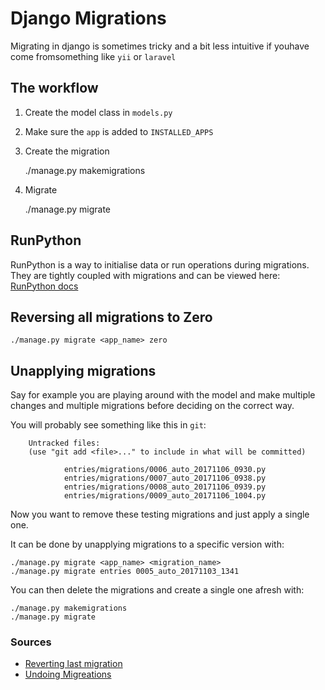 # Django Migrations

Migrating in django is sometimes tricky and a bit less intuitive if youhave come fromsomething like `yii` or `laravel`

## The workflow

1. Create the model class in `models.py`

2. Make sure the `app` is added to `INSTALLED_APPS`

3. Create the migration

    ./manage.py makemigrations

4. Migrate

    ./manage.py migrate

## RunPython

RunPython is a way to initialise data or run operations during migrations.
They are tightly coupled with migrations and can be viewed here: [RunPython docs](https://docs.djangoproject.com/en/1.11/ref/migration-operations/#runpython)

## Reversing all migrations to Zero

    ./manage.py migrate <app_name> zero

## Unapplying migrations

Say for example you are playing around with the model and make multiple changes and multiple migrations before deciding on the correct way.

You will probably see something like this in `git`:

        Untracked files:
        (use "git add <file>..." to include in what will be committed)

                entries/migrations/0006_auto_20171106_0930.py
                entries/migrations/0007_auto_20171106_0938.py
                entries/migrations/0008_auto_20171106_0939.py
                entries/migrations/0009_auto_20171106_1004.py

Now you want to remove these testing migrations and just apply a single one.

It can be done by unapplying migrations to a specific version with:

    ./manage.py migrate <app_name> <migration_name>
    ./manage.py migrate entries 0005_auto_20171103_1341

You can then delete the migrations and create a single one afresh with:

    ./manage.py makemigrations
    ./manage.py migrate


### Sources

* [Reverting last migration](https://stackoverflow.com/questions/32123477/django-revert-last-migration)
* [Undoing Migreations](https://stackoverflow.com/questions/43267339/theres-a-way-to-undo-a-migration-on-django-and-uncheck-it-from-the-list-of-show)